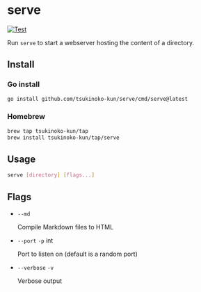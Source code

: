 # serve

[![Test](https://github.com/tsukinoko-kun/serve/actions/workflows/test.yml/badge.svg)](https://github.com/tsukinoko-kun/serve/actions/workflows/test.yml)

Run `serve` to start a webserver hosting the content of a directory.

## Install

### Go install

```bash
go install github.com/tsukinoko-kun/serve/cmd/serve@latest
```

### Homebrew

```sh
brew tap tsukinoko-kun/tap
brew install tsukinoko-kun/tap/serve
```

## Usage

```bash
serve [directory] [flags...]
```

## Flags

- `--md`

  Compile Markdown files to HTML

- `--port` `-p` int

  Port to listen on (default is a random port)

- `--verbose` `-v`

  Verbose output
